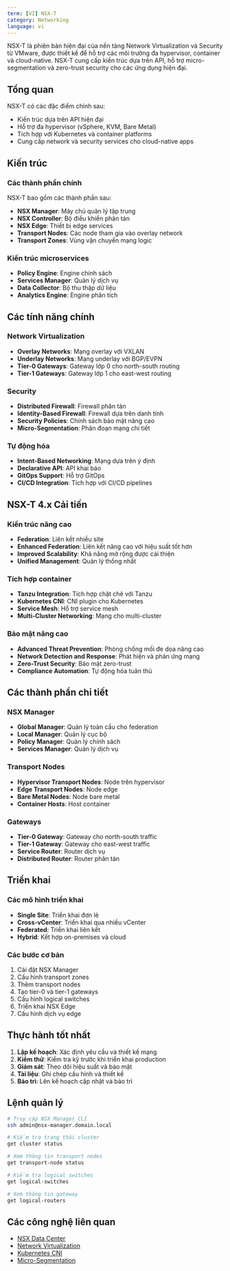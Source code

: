 ```yaml
---
term: [VI] NSX-T
category: Networking
language: vi
---
```


NSX-T là phiên bản hiện đại của nền tảng Network Virtualization và Security từ VMware, được thiết kế để hỗ trợ các môi trường đa hypervisor, container và cloud-native. NSX-T cung cấp kiến trúc dựa trên API, hỗ trợ micro-segmentation và zero-trust security cho các ứng dụng hiện đại.

## Tổng quan

NSX-T có các đặc điểm chính sau:
- Kiến trúc dựa trên API hiện đại
- Hỗ trợ đa hypervisor (vSphere, KVM, Bare Metal)
- Tích hợp với Kubernetes và container platforms
- Cung cấp network và security services cho cloud-native apps

## Kiến trúc

### Các thành phần chính
NSX-T bao gồm các thành phần sau:
- **NSX Manager**: Máy chủ quản lý tập trung
- **NSX Controller**: Bộ điều khiển phân tán
- **NSX Edge**: Thiết bị edge services
- **Transport Nodes**: Các node tham gia vào overlay network
- **Transport Zones**: Vùng vận chuyển mạng logic

### Kiến trúc microservices
- **Policy Engine**: Engine chính sách
- **Services Manager**: Quản lý dịch vụ
- **Data Collector**: Bộ thu thập dữ liệu
- **Analytics Engine**: Engine phân tích

## Các tính năng chính

### Network Virtualization
- **Overlay Networks**: Mạng overlay với VXLAN
- **Underlay Networks**: Mạng underlay với BGP/EVPN
- **Tier-0 Gateways**: Gateway lớp 0 cho north-south routing
- **Tier-1 Gateways**: Gateway lớp 1 cho east-west routing

### Security
- **Distributed Firewall**: Firewall phân tán
- **Identity-Based Firewall**: Firewall dựa trên danh tính
- **Security Policies**: Chính sách bảo mật nâng cao
- **Micro-Segmentation**: Phân đoạn mạng chi tiết

### Tự động hóa
- **Intent-Based Networking**: Mạng dựa trên ý định
- **Declarative API**: API khai báo
- **GitOps Support**: Hỗ trợ GitOps
- **CI/CD Integration**: Tích hợp với CI/CD pipelines

## NSX-T 4.x Cải tiến

### Kiến trúc nâng cao
- **Federation**: Liên kết nhiều site
- **Enhanced Federation**: Liên kết nâng cao với hiệu suất tốt hơn
- **Improved Scalability**: Khả năng mở rộng được cải thiện
- **Unified Management**: Quản lý thống nhất

### Tích hợp container
- **Tanzu Integration**: Tích hợp chặt chẽ với Tanzu
- **Kubernetes CNI**: CNI plugin cho Kubernetes
- **Service Mesh**: Hỗ trợ service mesh
- **Multi-Cluster Networking**: Mạng cho multi-cluster

### Bảo mật nâng cao
- **Advanced Threat Prevention**: Phòng chống mối đe dọa nâng cao
- **Network Detection and Response**: Phát hiện và phản ứng mạng
- **Zero-Trust Security**: Bảo mật zero-trust
- **Compliance Automation**: Tự động hóa tuân thủ

## Các thành phần chi tiết

### NSX Manager
- **Global Manager**: Quản lý toàn cầu cho federation
- **Local Manager**: Quản lý cục bộ
- **Policy Manager**: Quản lý chính sách
- **Services Manager**: Quản lý dịch vụ

### Transport Nodes
- **Hypervisor Transport Nodes**: Node trên hypervisor
- **Edge Transport Nodes**: Node edge
- **Bare Metal Nodes**: Node bare metal
- **Container Hosts**: Host container

### Gateways
- **Tier-0 Gateway**: Gateway cho north-south traffic
- **Tier-1 Gateway**: Gateway cho east-west traffic
- **Service Router**: Router dịch vụ
- **Distributed Router**: Router phân tán

## Triển khai

### Các mô hình triển khai
- **Single Site**: Triển khai đơn lẻ
- **Cross-vCenter**: Triển khai qua nhiều vCenter
- **Federated**: Triển khai liên kết
- **Hybrid**: Kết hợp on-premises và cloud

### Các bước cơ bản
1. Cài đặt NSX Manager
2. Cấu hình transport zones
3. Thêm transport nodes
4. Tạo tier-0 và tier-1 gateways
5. Cấu hình logical switches
6. Triển khai NSX Edge
7. Cấu hình dịch vụ edge

## Thực hành tốt nhất

1. **Lập kế hoạch**: Xác định yêu cầu và thiết kế mạng
2. **Kiểm thử**: Kiểm tra kỹ trước khi triển khai production
3. **Giám sát**: Theo dõi hiệu suất và bảo mật
4. **Tài liệu**: Ghi chép cấu hình và thiết kế
5. **Bảo trì**: Lên kế hoạch cập nhật và bảo trì

## Lệnh quản lý

```bash
# Truy cập NSX Manager CLI
ssh admin@nsx-manager.domain.local

# Kiểm tra trạng thái cluster
get cluster status

# Xem thông tin transport nodes
get transport-node status

# Kiểm tra logical switches
get logical-switches

# Xem thông tin gateway
get logical-routers
```

## Các công nghệ liên quan

- [NSX Data Center](/glossary/term/nsx-data-center)
- [Network Virtualization](/glossary/term/network-virtualization)
- [Kubernetes CNI](/glossary/term/kubernetes-cni)
- [Micro-Segmentation](/glossary/term/micro-segmentation)